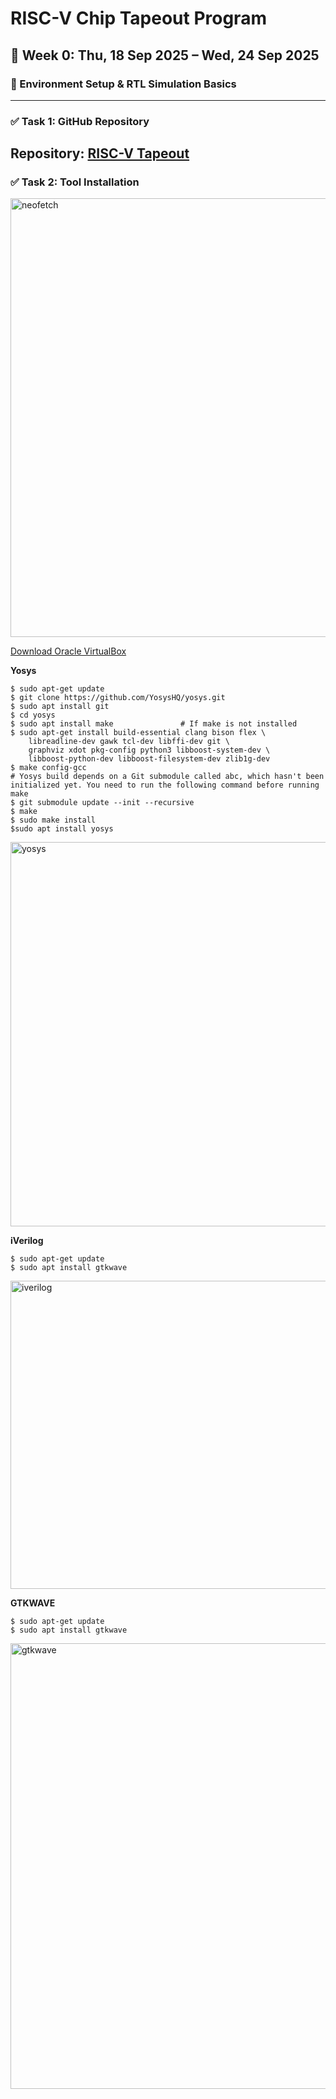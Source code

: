 # RISC-V Chip Tapeout Program  

## 📅 Week 0: Thu, 18 Sep 2025 – Wed, 24 Sep 2025  

### 🔧 Environment Setup & RTL Simulation Basics  

---

### ✅ Task 1: GitHub Repository  
Repository: [RISC-V Tapeout](https://github.com/Meganthiyav/RISC-V-Tapeout)
---

### ✅ Task 2: Tool Installation  

<img width="1199" height="702" alt="neofetch" src="https://github.com/user-attachments/assets/7941eaab-3a46-4521-b3bb-0a4d022518db" />


 

[Download Oracle VirtualBox](https://www.virtualbox.org/wiki/Downloads)  

 



**Yosys**
```
$ sudo apt-get update
$ git clone https://github.com/YosysHQ/yosys.git
$ sudo apt install git
$ cd yosys
$ sudo apt install make               # If make is not installed
$ sudo apt-get install build-essential clang bison flex \
    libreadline-dev gawk tcl-dev libffi-dev git \
    graphviz xdot pkg-config python3 libboost-system-dev \
    libboost-python-dev libboost-filesystem-dev zlib1g-dev
$ make config-gcc
# Yosys build depends on a Git submodule called abc, which hasn't been initialized yet. You need to run the following command before running make
$ git submodule update --init --recursive
$ make 
$ sudo make install
$sudo apt install yosys
```
<img width="1141" height="615" alt="yosys" src="https://github.com/user-attachments/assets/2a66c015-1417-4247-9504-57cf77c76313" />



**iVerilog**
```
$ sudo apt-get update
$ sudo apt install gtkwave
```

<img width="777" height="493" alt="iverilog" src="https://github.com/user-attachments/assets/02a7b572-64c1-4d0d-8538-63dec44274ec" />


**GTKWAVE**
```
$ sudo apt-get update
$ sudo apt install gtkwave
```

<img width="1113" height="713" alt="gtkwave" src="https://github.com/user-attachments/assets/f5dfe712-7355-4038-9c4f-989a02c83d15" />

